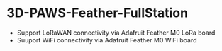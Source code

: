 # 3D-PAWS-Feather-FullStation
- Support LoRaWAN connectivity via Adafruit Feather M0 LoRa board
- Suuport WiFi connectivity via Adafruit Feather M0 WiFi board
